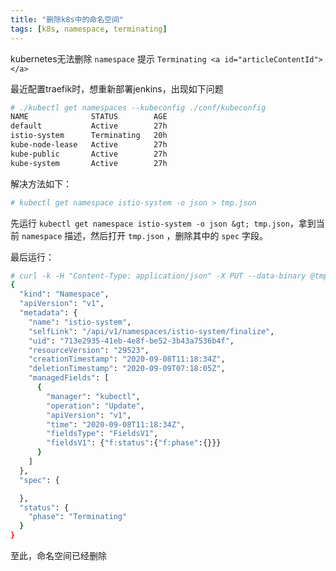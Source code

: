 ```yaml
---
title: "删除k8s中的命名空间"
tags: [k8s, namespace, terminating]
---
```



kubernetes无法删除 `namespace` 提示 `Terminating <a id="articleContentId"></a>`

最近配置traefik时，想重新部署jenkins，出现如下问题

```bash
# ./kubectl get namespaces --kubeconfig ./conf/kubeconfig
NAME              STATUS        AGE
default           Active        27h
istio-system      Terminating   20h
kube-node-lease   Active        27h
kube-public       Active        27h
kube-system       Active        27h
```

解决方法如下：

```bash
# kubectl get namespace istio-system -o json > tmp.json
```

先运行 `kubectl get namespace istio-system -o json &gt; tmp.json`，拿到当前 `namespace` 描述，然后打开 `tmp.json` ，删除其中的 `spec` 字段。

最后运行：

```bash
# curl -k -H "Content-Type: application/json" -X PUT --data-binary @tmp.json http://127.0.0.1:8080/api/v1/namespaces/istio-system/finalize
{
  "kind": "Namespace",
  "apiVersion": "v1",
  "metadata": {
    "name": "istio-system",
    "selfLink": "/api/v1/namespaces/istio-system/finalize",
    "uid": "713e2935-41eb-4e8f-be52-3b43a7536b4f",
    "resourceVersion": "29523",
    "creationTimestamp": "2020-09-08T11:18:34Z",
    "deletionTimestamp": "2020-09-09T07:18:05Z",
    "managedFields": [
      {
        "manager": "kubectl",
        "operation": "Update",
        "apiVersion": "v1",
        "time": "2020-09-08T11:18:34Z",
        "fieldsType": "FieldsV1",
        "fieldsV1": {"f:status":{"f:phase":{}}}
      }
    ]
  },
  "spec": {

  },
  "status": {
    "phase": "Terminating"
  }
}
```

至此，命名空间已经删除
